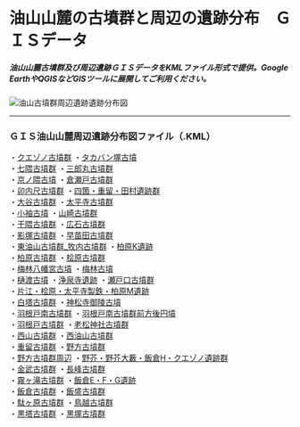 # 油山山麓の古墳群と周辺の遺跡分布　ＧＩＳデータ
##### 油山山麓古墳群及び周辺遺跡ＧＩＳデータをKMLファイル形式で提供。Google EarthやQGISなどGISツールに展開してご利用ください。
![油山古墳群周辺遺跡遺跡分布図](https://github.com/tateana1978/GISaburayama/assets/146042477/1cb38ac9-d194-4f26-838e-8e3c838a7c85)

___
### ＧＩＳ油山山麓周辺遺跡分布図ファイル（.KML）
・[クエゾノ古墳群](クエゾノ古墳群.kml)
・[タカバン塚古墳](タカバン塚古墳.kml)
</br>
・[七隈古墳群](七隈古墳群.kml)
・[三郎丸古墳群](三郎丸古墳群.kml)
</br>
・[京ノ隈古墳](京ノ隈古墳.kml)
・[倉瀬戸古墳群](倉瀬戸古墳群.kml)
</br>
・[卯内尺古墳群](卯内尺古墳群.kml)
・[四箇・重留・田村遺跡群](四箇・重留・田村遺跡群.kml)
</br>
・[大谷古墳群](大谷古墳群.kml)
・[太平寺古墳群](太平寺古墳群.kml)
</br>
・[小袖古墳](小袖古墳.kml)
・[山崎古墳群](山崎古墳群.kml)
</br>
・[干隈古墳群](干隈古墳群.kml)
・[広石古墳群](広石古墳群.kml)
</br>
・[影塚古墳群](影塚古墳群.kml)
・[早苗田古墳群](早苗田古墳群.kml)
</br>
・[東油山古墳群_牧内古墳群](東油山古墳群_牧内古墳群.kml)
・[柏原K遺跡](柏原K遺跡.kml)
</br>
・[柏原古墳群](柏原古墳群.kml)
・[桧原古墳群](桧原古墳群.kml)
</br>
・[梅林八幡宮古墳](梅林八幡宮古墳.kml)
・[梅林古墳](梅林古墳.kml)
</br>
・[樋渡古墳](樋渡古墳.kml)
・[浄泉寺遺跡](浄泉寺遺跡.kml)
・[瀬戸口古墳群](瀬戸口古墳群.kml)
</br>
・[片江・桧原・太平寺製鉄・柏原M遺跡](片江・桧原・太平寺製鉄・柏原M遺跡.kml)
</br>
・[白塔古墳群](白塔古墳群.kml)
・[神松寺御陵古墳](神松寺御陵古墳.kml)
</br>
・[羽根戸南古墳群](羽根戸南古墳群.kml)
・[羽根戸南古墳群前方後円墳](羽根戸南古墳群前方後円墳.kml)
</br>
・[羽根戸古墳群](羽根戸古墳群.kml)
・[老松神社古墳群](老松神社古墳群.kml)
</br>
・[西山古墳群](西山古墳群.kml)
・[西油山古墳群](西油山古墳群.kml)
</br>
・[重留古墳群](重留古墳群.kml)
・[野方古墳群](野方古墳群.kml)
</br>
・[野方古墳群周辺](野方古墳群周辺.kml)
・[野芥・野芥大藪・飯倉H・クエゾノ遺跡群](野芥・野芥大藪・飯倉H・クエゾノ遺跡群.kml)
</br>
・[金武古墳群](金武古墳群.kml)
・[長峰古墳群](長峰古墳群.kml)
</br>
・[霧ヶ滝古墳群](霧ヶ滝古墳群.kml)
・[飯倉E・F・G遺跡](飯倉E・F・G遺跡.kml)
</br>
・[飯倉古墳群](飯倉古墳群.kml)
・[飯盛古墳群](飯盛古墳群.kml)
</br>
・[駄ヶ原古墳群](駄ヶ原古墳群.kml)
・[鳥越古墳群](鳥越古墳群.kml)
</br>
・[黒塔古墳群](黒塔古墳群.kml)
・[黒塚古墳群](黒塚古墳群.kml)
